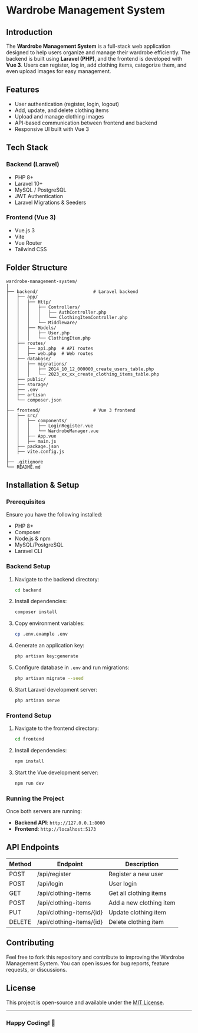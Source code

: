# Wardrobe Management System

## Introduction
The **Wardrobe Management System** is a full-stack web application designed to help users organize and manage their wardrobe efficiently. The backend is built using **Laravel (PHP)**, and the frontend is developed with **Vue 3**. Users can register, log in, add clothing items, categorize them, and even upload images for easy management.

## Features
- User authentication (register, login, logout)
- Add, update, and delete clothing items
- Upload and manage clothing images
- API-based communication between frontend and backend
- Responsive UI built with Vue 3

## Tech Stack
### Backend (Laravel)
- PHP 8+
- Laravel 10+
- MySQL / PostgreSQL
- JWT Authentication
- Laravel Migrations & Seeders

### Frontend (Vue 3)
- Vue.js 3
- Vite
- Vue Router
- Tailwind CSS

## Folder Structure
```
wardrobe-management-system/
│
├── backend/                     # Laravel backend
│   ├── app/
│   │   ├── Http/
│   │   │   ├── Controllers/
│   │   │   │   ├── AuthController.php
│   │   │   │   └── ClothingItemController.php
│   │   │   └── Middleware/
│   │   ├── Models/
│   │   │   ├── User.php
│   │   │   └── ClothingItem.php
│   ├── routes/
│   │   ├── api.php  # API routes
│   │   ├── web.php  # Web routes
│   ├── database/
│   │   ├── migrations/
│   │   │   ├── 2014_10_12_000000_create_users_table.php
│   │   │   └── 2023_xx_xx_create_clothing_items_table.php
│   ├── public/
│   ├── storage/
│   ├── .env
│   ├── artisan
│   └── composer.json
│
├── frontend/                    # Vue 3 frontend
│   ├── src/
│   │   ├── components/
│   │   │   ├── LoginRegister.vue
│   │   │   └── WardrobeManager.vue
│   │   ├── App.vue
│   │   ├── main.js
│   ├── package.json
│   ├── vite.config.js
│
├── .gitignore
└── README.md
```

## Installation & Setup

### Prerequisites
Ensure you have the following installed:
- PHP 8+
- Composer
- Node.js & npm
- MySQL/PostgreSQL
- Laravel CLI

### Backend Setup
1. Navigate to the backend directory:
   ```sh
   cd backend
   ```
2. Install dependencies:
   ```sh
   composer install
   ```
3. Copy environment variables:
   ```sh
   cp .env.example .env
   ```
4. Generate an application key:
   ```sh
   php artisan key:generate
   ```
5. Configure database in `.env` and run migrations:
   ```sh
   php artisan migrate --seed
   ```
6. Start Laravel development server:
   ```sh
   php artisan serve
   ```

### Frontend Setup
1. Navigate to the frontend directory:
   ```sh
   cd frontend
   ```
2. Install dependencies:
   ```sh
   npm install
   ```
3. Start the Vue development server:
   ```sh
   npm run dev
   ```

### Running the Project
Once both servers are running:
- **Backend API**: `http://127.0.0.1:8000`
- **Frontend**: `http://localhost:5173`

## API Endpoints
| Method | Endpoint | Description |
|--------|---------|-------------|
| POST   | /api/register | Register a new user |
| POST   | /api/login | User login |
| GET    | /api/clothing-items | Get all clothing items |
| POST   | /api/clothing-items | Add a new clothing item |
| PUT    | /api/clothing-items/{id} | Update clothing item |
| DELETE | /api/clothing-items/{id} | Delete clothing item |

## Contributing
Feel free to fork this repository and contribute to improving the Wardrobe Management System. You can open issues for bug reports, feature requests, or discussions.

## License
This project is open-source and available under the [MIT License](LICENSE).

---

### Happy Coding! 🚀

